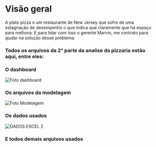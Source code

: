 # Visão geral 
A plato pizza e um restaurante de New Jersey que sofre de uma estagnação de desempenho o que indica que claramente que há espaço para melhora. E para lidar com isso o gerente Marvin, me contrato para ajudar na solução desse problema.
 
### Todos os arquivos da 2° parte da analise da pizzaria estão aqui, entre eles:

### O dashboard
![Foto dashboard](https://github.com/alex-ramos-d-a/Analise_Operacoes_Inventario_Pizzaria/assets/115717016/a15aad32-8c9e-401e-9e78-3366ce4d7668)


### Os arquivos da modelagem
![Foto Modelagem](https://github.com/alex-ramos-d-a/Analise_Operacoes_Inventario_Pizzaria/assets/115717016/ed2e3d8e-e742-47cc-999c-e5feadc30459)


### Os dados usados
![DADOS EXCEL 2 ](https://github.com/alex-ramos-d-a/Analise_Operacoes_Inventario_Pizzaria/assets/115717016/855db5b1-6831-434f-9a91-19e441dfc2c5)

### E todos demais arquivos usados




